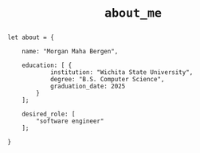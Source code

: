<h1 align="center">
    
<code>about_me</code>
    
</h1>

<div align="left" width=100%>
    
    let about = {

        name: "Morgan Maha Bergen",

        education: [ {
                institution: "Wichita State University",
                degree: "B.S. Computer Science",
                graduation_date: 2025
            }
        ];

        desired_role: [
            "software engineer"
        ];

    }

</div>

